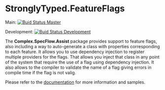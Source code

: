 # StronglyTyped.FeatureFlags

Main: [![Buid Status Master](https://github.com/andrevianna/StronglyTyped.FeatureFlags/actions/workflows/build.yml/badge.svg?branch=main)](https://github.com/andrevianna/StronglyTyped.FeatureFlags/actions)

Development: [![Buid Status Development](https://github.com/andrevianna/StronglyTyped.FeatureFlags/actions/workflows/build.yml/badge.svg?branch=development)](https://github.com/andrevianna/StronglyTyped.FeatureFlags/actions)

The **Complex.SpecFlow.Assist** package provides support to feature flags, also including a way to auto-generate a class with properties corresponding to each feature.
It allows you to use dependency injection to register multiple providers for the flags.
That allows you inject that class in any point of the system that require the use of a flag using dependency injection.
It also allows to the compiler to validate the name of a flag giving errors in compile time if the flag is not valig.   

Please refer to the [documentation](https://github.com/AndreVianna/StronglyTyped.FeatureFlags/wiki/Documentation) for more information and samples.
